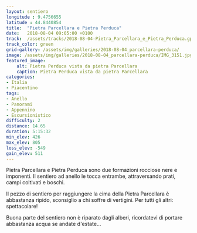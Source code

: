 ```yaml
---
layout: sentiero
longitude : 9.4756655
latitude : 44.8440854
title:  "Pietra Parcellara e Pietra Perduca"
date:   2018-08-04 09:05:00 +0100
track:  /assets/tracks/2018-08-04-Pietra_Parcellara_e_Pietra_Perduca.gpx
track_color: green
grid-gallery: /assets/img/galleries/2018-08-04_parcellara-perduca/
image: /assets/img/galleries/2018-08-04_parcellara-perduca/IMG_3151.jpg
featured_image:
    alt: Pietra Perduca vista da pietra Parcellara
    caption: Pietra Perduca vista da pietra Parcellara
categories:
- Italia
- Piacentino
tags:
- Anello
- Panorami
- Appennino
- Escursionistico
difficulty: 2
distance: 14.65 
duration: 5:15:32
min_elev: 426
max_elev: 805
loss_elev: -549
gain_elev: 511
---
```


Pietra Parcellara e Pietra Perduca sono due formazioni rocciose nere e imponenti. Il sentiero ad anello le tocca entrambe, attraversando prati, campi coltivati e boschi.

Il pezzo di sentiero per raggiungere la cima della Pietra Parcellara è abbastanza ripido, sconsiglio a chi soffre di vertigini. Per tutti gli altri: spettacolare!

Buona parte del sentiero non è riparato dagli alberi, ricordatevi di portare abbastanza acqua se andate d'estate...
